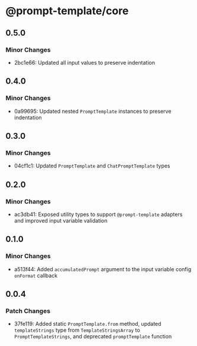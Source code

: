 # @prompt-template/core

## 0.5.0

### Minor Changes

- 2bc1e66: Updated all input values to preserve indentation

## 0.4.0

### Minor Changes

- 0a99695: Updated nested `PromptTemplate` instances to preserve indentation

## 0.3.0

### Minor Changes

- 04cf1c1: Updated `PromptTemplate` and `ChatPromptTemplate` types

## 0.2.0

### Minor Changes

- ac3db41: Exposed utility types to support `@prompt-template` adapters and improved input variable validation

## 0.1.0

### Minor Changes

- a513f44: Added `accumulatedPrompt` argument to the input variable config `onFormat` callback

## 0.0.4

### Patch Changes

- 37fe119: Added static `PromptTemplate.from` method, updated `templateStrings` type from `TemplateStringsArray` to `PromptTemplateStrings`, and deprecated `promptTemplate` function
